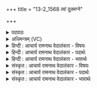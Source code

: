 +++
title = "13-2_1568 त्वां दूतमग्ने"

+++
<details><summary>पदपाठः</summary>

त्वा꣢म्। दू꣣त꣢म्। अ꣣ग्ने। अ꣣मृ꣡त꣢म्। अ꣣। मृ꣡त꣢꣯म्। यु꣣गे꣡यु꣢गे। यु꣣गे꣢। यु꣣गे। हव्यावा꣡ह꣢म्। ह꣣व्य। वा꣡ह꣢꣯म्। द꣣धिरे। पायु꣢म्। ई꣡ड्य꣢꣯म्। दे꣣वा꣡सः꣢। च꣣। म꣡र्ता꣢꣯सः। च꣣। जा꣡गृ꣢꣯विम्। वि꣣भु꣢म्। वि꣣। भु꣢म्। वि꣣श्प꣡ति꣢म्। न꣡म꣢꣯सा। नि꣣। से꣣दिरे। १५६८।
</details>

<details><summary>अधिमन्त्रम् (VC)</summary>

- अग्निः
- भरद्वाजो बार्हस्पत्यो वीतहव्य आङ्गिरसो वा
- जगती
- निषादः
</details>

<details><summary>हिन्दी : आचार्य रामनाथ वेदालंकार - विषयः</summary>

आगे फिर वही विषय है।
</details>

<details><summary>हिन्दी : आचार्य रामनाथ वेदालंकार - पदार्थः</summary>

पदार्थान्वय -  हे (अग्ने) स्वयं प्रकाशमान, जगन्नायक, प्रकाशप्रदाता परमात्मन् ! (दूतम्) दुःखों को दग्ध करनेवाले, (अमृतम्) अमर, (हव्यवाहम्) दातव्य पदार्थों वा गुणों को प्राप्त करानेवाले, (पायुम्) पालनकर्ता, (ईड्यम्) स्तुतियोग्य, (जागृविम्) जागरूक, (विभुम्) व्यापक, (विश्पतिम्) प्रजापालक (त्वाम्) आप जगदीश्वर को (देवासः च) विद्वान् योगी लोग भी (मर्तासः च) और सामान्य मनुष्य भी (दधिरे) अपने आत्मा में धारण करते हैं और (नमसा) नमस्कार के साथ (निषेदिरे च) आपके समीप बैठते हैं ॥२॥ यहाँ विशेषणों के साभिप्राय होने से परिकर अलङ्कार है, अनुप्रास भी है ॥२॥
</details>

<details><summary>हिन्दी : आचार्य रामनाथ वेदालंकार - भावार्थः</summary>

भावार्थ -  सब गुणों से समृद्ध, परोपकारी परमात्मा को छोड़कर अन्य किसी की परब्रह्म के रूप में उपासना करनी उचित नहीं है ॥२॥
</details>

<details><summary>संस्कृत : आचार्य रामनाथ वेदालंकार - विषयः</summary>

अथ पुनस्तमेव विषयमाह।
</details>

<details><summary>संस्कृत : आचार्य रामनाथ वेदालंकार - पदार्थः</summary>

पदार्थान्वय -  हे (अग्ने) स्वप्रकाशमान जगन्नायक प्रकाशदातः परमात्मन् ! (दूतम्) यो दुःखानि दुनोति दहति तम्, (अमृतम्) अमरणधर्माणम्, (हव्यवाहम्) हव्यानि दातुमर्हान् पदार्थान् गुणान् वा यो वहति प्रापयति तम्, (पायुम्) पालकम्, (ईड्यम्) स्तुत्यम्, (जागृविम्) जागरूकम्, (विभुम्) व्यापकम्, (विश्पतिम्) प्रजापालकम् (त्वाम्) जगदीश्वरम् (युगे युगे) प्रतियुगम् (देवासः च) विद्वांसो योगिनश्च (मर्तासः च) सामान्या मनुष्याश्च (दधिरे) स्वात्मनि धारयन्ति, (नमसा) नमस्कारेण सह (निषेदिरे च) त्वदन्तिके निषीदन्ति च ॥२॥२ अत्र विशेषणानां साभिप्रायत्वात् परिकरोऽनुप्रासश्चालङ्कारः ॥२॥
</details>

<details><summary>संस्कृत : आचार्य रामनाथ वेदालंकार - भावार्थः</summary>

भावार्थ -  सर्वगुणाढ्यं परोपकारिणं परमात्मानमतिरिच्य नान्यः कोऽपि परब्रह्मत्वेनोपासनीयः ॥२॥
</details>